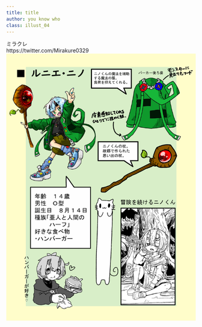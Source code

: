 ```yaml
---
title: title
author: you know who
class: illust_04
---
```


<div class="page-header">
<div class="illust-author">ミラクレ</div>
<div class="social">https://twitter.com/Mirakure0329</div>
</div>
<div class="illust-image-page-right">
<img src="image/illust-mirakure.jpg" />
</div>
<!-- <div class='illust-message-page-right'>ニノくん可愛い</div> -->
